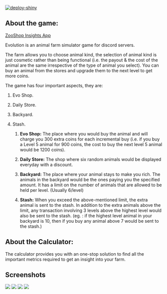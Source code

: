 [![deploy-shiny](https://github.com/SanjayShetty01/ZooShopInsights/actions/workflows/deploy_shiny.yml/badge.svg)](https://github.com/SanjayShetty01/ZooShopInsights/actions/workflows/deploy_shiny.yml)

## About the game:

[ZooShop Insights App](https://sanjayshetty01.shinyapps.io/ZooShopInsights)

Evolution is an animal farm simulator game for discord servers.

The farm allows you to choose animal kind, the selection of animal kind is just cosmetic rather than being functional (i.e. the payout & the cost of the animal are the same irrespective of the type of animal you select). You can buy an animal from the stores and upgrade them to the next level to get more coins.

The game has four important aspects, they are:

1.  Evo Shop.

2.  Daily Store.

3.  Backyard.

4.  Stash.

    1.  **Evo Shop:** The place where you would buy the animal and will charge you 300 extra coins for each incremental buy (i.e. if you buy a Level 5 animal for 900 coins, the cost to buy the next level 5 animal would be 1200 coins).

    2.  **Daily Store:** The shop where six random animals would be displayed everyday with a discount.

    3.  **Backyard:** The place where your animal stays to make you rich. The animals in the backyard would be the ones paying you the specified amount. It has a limit on the number of animals that are allowed to be held per level. (Usually 6/level)

    4.  **Stash:** When you exceed the above-mentioned limit, the extra animal is sent to the stash. In addition to the extra animals above the limit, any transaction involving 3 levels above the highest level would also be sent to the stash. (eg. : if the highest level animal in your backyard is 10, then if you buy any animal above 7 would be sent to the stash.)

## About the Calculator:

The calculator provides you with an one-stop solution to find all the important metrics required to get an insight into your farm.

## Screenshots

![](./doc/tab1.png) ![](./doc/tab2.png) ![](./doc/tab3.1.png) ![](./doc/tab3.1.png)
